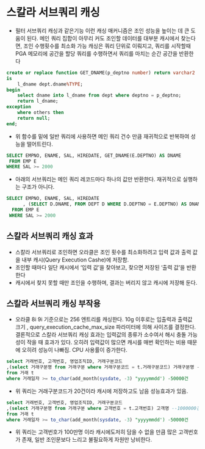 # 스칼라 서브쿼리 캐싱
- 필터 서브쿼리 캐싱과 같은기능 이런 캐싱 매커니즘은 조인 성능을 높이는 데 큰 도움이 된다. 메인 쿼리 집합이 아무리 커도 조인할 데이터를 대부분 캐시에서 찾는다면, 조인 수행횟수를 최소화 가능
캐싱은 쿼리 단위로 이뤄지고, 쿼리를 시작할때 PGA 메모리에 공간을 할당 쿼리를 수행하면서 쿼리를 마치는 순간 공간을 반환한다

```sql
create or replace function GET_DNAME(p_deptno number) return varchar2
is
    l_dname dept.dname%TYPE;
begin
    select dname into l_dname from dept where deptno = p_deptno;
    return l_dname;
exception
    where others then
    return null;
end;
```

- 위 함수를 밑에 일반 쿼리에 사용하면 메인 쿼리 건수 만큼 재귀적으로 반복하여 성능을 떨어트린다.

```sql
SELECT EMPNO, ENAME, SAL, HIREDATE, GET_DNAME(E.DEPTNO) AS DNAME
 FROM EMP E
WHERE SAL >= 2000
```

- 아래의 서브쿼리는 메인 쿼리 레코드마다 하나의 값만 반환한다. 재귀적으로 실행하는 구조가 아니다.

```sql
SELECT EMPNO, ENAME, SAL, HIREDATE
      , (SELECT D.DNAME, FROM DEPT D WHERE D.DEPTNO = E.DEPTNO) AS DNAME
  FROM EMP E
 WHERE SAL >= 2000
```

## 스칼라 서브쿼리 캐싱 효과
- 스칼라 서브쿼리로 조인하면 오라클은 조인 횟수를 최소화하려고 입력 값과 출력 값을 내부 캐시(Query Execution Cashe)에 저장함.
- 조인할 때마다 일단 캐시에서 ‘입력 값’을 찾아보고, 찾으면 저장된 ‘출력 값’을 반환한다
- 캐시에서 찾지 못할 때만 조인을 수행하며, 결과는 버리지 않고 캐시에 저장해 둔다.

## 스칼라 서브쿼리 캐싱 부작용
- 오라클 8i 9i 기준으로는 256 엔트리를 캐싱한다. 10g 이후로는 입출력과 출력값 크기 , query_execution_cache_max_size 파라미터에 의해 사이즈를 결정한다. 결론적으로 스칼라 서브쿼리 캐싱 효과는
입력값의 종류가 소수여서 해시 충돌 가능성이 작을 때 효과가 있다. 오히려 입력값이 많으면 캐시를 매번 확인하는 비용 때문에 오히려 성능이 나빠짐. CPU 사용률이 증가한다.

```sql
select 거래번호, 고객번호, 영업조직ID, 거래구분코드
,(select 거래구분명 from 거래구분 where 거래구분코드 = t.거래구분코드) 거래구분명 -20건
from 거래 t
where 거래일자 >= to_char(add_month(sysdate, -3) "yyyymmdd') -50000건
```
- 위 쿼리는 거래구분코드가 20건이라 캐시에 저장하고도 남음 성능효과가 있음.

```sql
select 거래번호, 고객번호, 영업조직ID, 거래구분코드
,(select 거래구분명 from 거래구분 where 고객번호 = t.고객번호) 고객명 --1000000건
from 거래 t
where 거래일자 >= to_char(add_month(sysdate, -3) "yyyymmdd') -50000건
```
- 위 쿼리는 고객번호가 100만명 이라 캐시에도저히 담을 수 없을 만큼 많은 고객번호가 존재, 일반 조인문보다 느리고 불필요하게 자원만 낭비한다.
